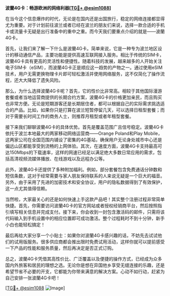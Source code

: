 **波蘭4G卡：畅游欧洲的网络利器[[TG💪+ @esim1088](https://t.me/s/esim1088)]**

在当今这个信息爆炸的时代，无论是在国内还是出国旅行，稳定的网络连接都显得尤为重要。对于计划前往波兰或者已经在波兰的朋友们来说，选择一款合适的手机卡或流量卡无疑是出行准备中的重中之重。而今天我们要重点介绍的就是——波蘭4G卡。

首先，让我们来了解一下什么是波蘭4G卡。简单来说，它是一种专为波兰地区设计的移动通信产品，主要功能是提供高速互联网接入服务。相比于传统的SIM卡，波蘭4G卡具有更高的灵活性和便捷性。随着科技的发展，越来越多的人开始关注电子SIM卡（eSIM），而波蘭4G卡正是顺应这一趋势的产物之一。通过使用eSIM技术，用户无需更换物理卡片即可轻松激活并使用网络服务，这不仅简化了操作流程，还大大降低了遗失风险。

那么，为什么选择波蘭4G卡呢？首先，它的性价比非常高。相较于其他国际漫游套餐或者当地运营商提供的长期合约方案，波蘭4G卡的价格更加亲民，而且购买也非常方便。无论是短期游客还是长期居住者，都可以根据自己的实际需求挑选适合的产品。比如，如果你只是打算在波兰短暂停留几天，可以选择日租型套餐；而对于需要长时间工作的商务人士，则推荐月租型或者年租型套餐。

接下来我们聊聊波蘭4G卡的具体优势。首先是覆盖范围广且信号稳定。波蘭4G卡依托于波兰本地最大的两家移动网络运营商——Orange Poland和Play Mobile，这两家公司在全国范围内铺设了密集的4G基站，确保用户无论身处城市中心还是偏远山区都能享受到流畅的上网体验。其次，在速度方面，波蘭4G卡支持最高可达150Mbps的下载速率，这样的网速已经足以满足绝大多数日常应用的需求，包括高清视频流媒体播放、在线游戏以及远程办公等。

此外，波蘭4G卡还提供了多种附加福利。例如，部分套餐包含免费通话分钟数和短信条数，这对于经常需要与家人朋友保持联系的人来说无疑是一个巨大的福音。另外，由于采用了先进的加密技术和安全协议，用户的隐私数据得到了有效保护，这一点尤其值得信赖。

当然啦，大家最关心的还是如何快速上手这款产品吧！其实整个注册过程非常简单快捷。首先，你需要访问波蘭4G卡的官方网站或者授权经销商平台，然后按照指引填写相关信息并完成支付。接下来，你会收到一封包含激活码的邮件，只需将该代码输入到手机设置中的相应位置即可成功激活。整个过程耗时不到十分钟，新手小白也能轻松搞定！

最后再给大家分享一个小贴士：如果你对波蘭4G卡感兴趣的话，不妨先去试试他们的试用版服务。很多供应商都会推出限时免费试用活动，这样你就可以提前感受一下产品的性能和服务质量，然后再决定是否正式订购。

总之，波蘭4G卡凭借其高性价比、广泛覆盖以及便捷的操作方式，已经成为众多国内外旅客和居民的理想之选。无论你是想在异国他乡享受无缝连接的乐趣，还是希望节省不必要的开支，它都能为你带来满意的解决方案。心动不如行动，赶紧为自己安排一张波蘭4G卡吧！

[[TG💪+ @esim1088](https://t.me/s/esim1088) ![Image](https://i.postimg.cc/4NQfJmqS/Snipaste-2025-05-13-00-14-12.png)]